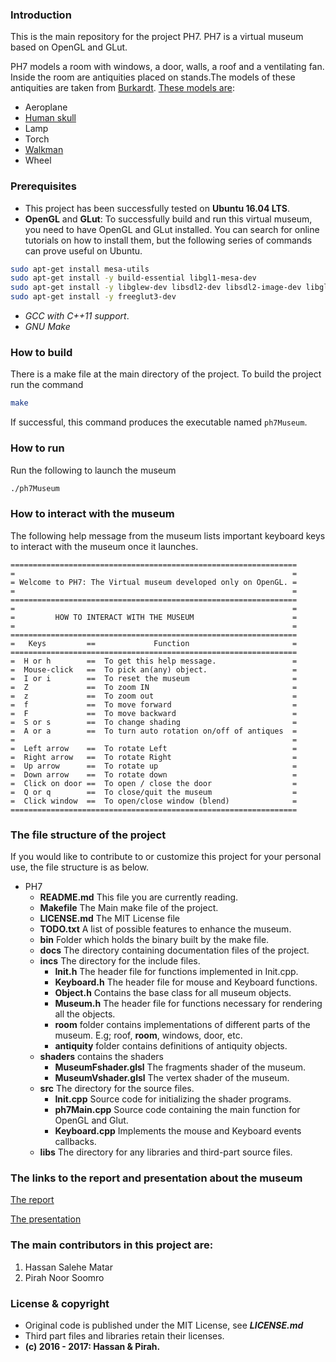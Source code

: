 ### Introduction
This is the main repository for the project PH7. PH7 is a virtual museum based on OpenGL and GLut.

PH7 models a room with windows, a door, walls, a roof and a ventilating
fan. Inside the room are antiquities placed on stands.The models of these antiquities are taken from [Burkardt](http://people.sc.fsu.edu/~jburkardt/). [These models are](http://people.sc.fsu.edu/~jburkardt/data/ply/ply.html):
 * Aeroplane
 * [Human skull](http://people.sc.fsu.edu/~jburkardt/data/ply/skull.png)
 * Lamp
 * Torch
 * [Walkman](http://people.sc.fsu.edu/~jburkardt/data/ply/walkman.png)
 * Wheel

### Prerequisites
* This project has been successfully tested on **Ubuntu 16.04 LTS**.
* **OpenGL** and **GLut**: To successfully build and run this virtual museum, you need to have OpenGL and GLut installed. You can search for online tutorials on how to install them, but the following series of commands can prove useful on Ubuntu.
```bash
sudo apt-get install mesa-utils
sudo apt-get install -y build-essential libgl1-mesa-dev
sudo apt-get install -y libglew-dev libsdl2-dev libsdl2-image-dev libglm-dev libfreetype6-dev
sudo apt-get install -y freeglut3-dev
```
* *GCC with C++11 support*.
* *GNU Make*

### How to build
There is a make file at the main directory of the project. To build the project run the command
```bash
make
```
If successful, this command produces the executable named `ph7Museum`.

### How to run
Run the following to launch the museum
```bash
./ph7Museum
```

### How to interact with the museum
The following help message from the museum lists important keyboard keys to interact with the museum once it launches.
```
================================================================
=                                                              =
= Welcome to PH7: The Virtual museum developed only on OpenGL. =
=                                                              =
================================================================
=                                                              =
=         HOW TO INTERACT WITH THE MUSEUM                      =
=                                                              =
================================================================
=   Keys         ==             Function                       =
================================================================
=  H or h        ==  To get this help message.                 =
=  Mouse-click   ==  To pick an(any) object.                   =
=  I or i        ==  To reset the museum                       =
=  Z             ==  To zoom IN                                =
=  z             ==  To zoom out                               =
=  f             ==  To move forward                           =
=  F             ==  To move backward                          =
=  S or s        ==  To change shading                         =
=  A or a        ==  To turn auto rotation on/off of antiques  =
=                                                              =
=  Left arrow    ==  To rotate Left                            =
=  Right arrow   ==  To rotate Right                           =
=  Up arrow      ==  To rotate up                              =
=  Down arrow    ==  To rotate down                            =
=  Click on door ==  To open / close the door                  =
=  Q or q        ==  To close/quit the museum                  =
=  Click window  ==  To open/close window (blend)              =
================================================================
```

### The file structure of the project
If you would like to contribute to or customize this project for your personal use, the file structure
is as below.

* PH7
  - **README.md**        This file you are currently reading.
  - **Makefile**         The Main make file of the project.
  - **LICENSE.md**       The MIT License file
  - **TODO.txt**         A list of possible features to enhance the museum.
  - **bin**              Folder which holds the binary built by the make file.
  - **docs**              The directory containing documentation files of the project.
  - **incs**              The directory for the include files.
    - **Init.h**          The header file for functions implemented in Init.cpp.
    - **Keyboard.h**   The header file for mouse and Keyboard functions.
    - **Object.h**     Contains the base class for all museum objects.
    - **Museum.h**       The header file for functions necessary for rendering all the objects.
    - **room** folder contains implementations of different parts of the museum. E.g; roof, **room**, windows, door, etc.
    - **antiquity** folder contains definitions of antiquity objects.
  - **shaders** contains the shaders
    - **MuseumFshader.glsl** The fragments shader of the museum.
    - **MuseumVshader.glsl**   The vertex shader of the museum.
  - **src**      The directory for the source files.
    - **Init.cpp**     Source code for initializing the shader programs.
    - **ph7Main.cpp**  Source code containing the main function for OpenGL and Glut.
    - **Keyboard.cpp** Implements the mouse and Keyboard events callbacks.
  - **libs**              The directory for any libraries and third-part source files.

[comment]: <> (https://github.com/skuhl/opengl-examples/blob/master/models/FREE-MODELS.txt)

### The links to the report and presentation about the museum
[The report](https://docs.google.com/a/ku.edu.tr/document/d/1eI5gN3N_0qzh5n-oWLVaPQohBeBDHjUSEEcnhIJghOI/edit?usp=sharing)

[The presentation](https://docs.google.com/a/ku.edu.tr/presentation/d/1M2Fya3p4xgdAkpSQU12BUDb3gPw3q-36wW7f5V5hPQA/edit?usp=sharing)

### The main contributors in this project are:
   1. Hassan Salehe Matar
   2. Pirah Noor Soomro


### License & copyright
- Original code is published under the MIT License, see **_LICENSE.md_**
- Third part files and libraries retain their licenses.
- **(c) 2016 - 2017: Hassan & Pirah.**

